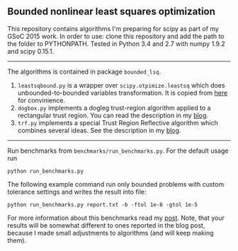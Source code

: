 Bounded nonlinear least squares optimization
--------------------------------------------

This repository contains algorithms I'm preparing for scipy as part of my GSoC 2015 work. In order to use: clone this repository and add the path to the folder to PYTHONPATH. Tested in Python 3.4 and 2.7 with numpy 1.9.2 and scipy 0.15.1.

----------------

The algorithms is contained in package `bounded_lsq`.

1. `leastsqbound.py` is a wrapper over `scipy.otpimize.leastsq` which does unbounded-to-bounded variables transformation. It is copied from [here](https://github.com/jjhelmus/leastsqbound-scipy) for convinience.
2. `dogbox.py` implements a dogleg trust-region algorithm applied to a rectangular trust region. You can read the description in my [blog](https://nmayorov.wordpress.com/2015/06/19/dogbox-algorithm/).
3. `trf.py` implements a special Trust Region Reflective algorithm which combines several ideas. See the description in my [blog](https://nmayorov.wordpress.com/2015/06/19/trust-region-reflective-algorithm/).

------------

Run benchmarks from `benchmarks/run_benchmarks.py`. For the default usage run 

```
python run_benchmarks.py
```

The following example command run only bounded problems with custom tolerance settings and writes the result into file: 

```
python run_benchmarks.py report.txt -b -ftol 1e-8 -gtol 1e-5
```

For more information about this benchmarks read my [post](https://nmayorov.wordpress.com/2015/06/19/algorithm-benchmarks/). Note, that your results will be somewhat different to ones reported in the blog post, because I made small adjustments to algorithms (and will keep making them).